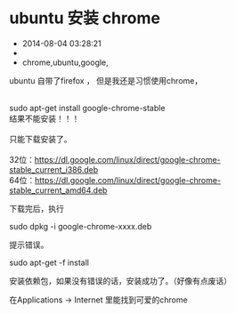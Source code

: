 # ubuntu 安装 chrome
- 2014-08-04 03:28:21
- 
- chrome,ubuntu,google,

ubuntu 自带了firefox ， 但是我还是习惯使用chrome，<br /><br />
<div class="code">sudo apt-get install google-chrome-stable</div>
结果不能安装！！！<br /><br />只能下载安装了。<br /><br />
<div class="code">32位：<a target="_blank" href="https://dl.google.com/linux/direct/google-chrome-stable_current_i386.deb">https://dl.google.com/linux/direct/google-chrome-stable_current_i386.deb</a><br />
64位：<a target="_blank" href="https://dl.google.com/linux/direct/google-chrome-stable_current_amd64.deb">https://dl.google.com/linux/direct/google-chrome-stable_current_amd64.deb</a></div>
<p>下载完后，执行</p>
<div class="code">sudo dpkg -i google-chrome-xxxx.deb</div>
<p>提示错误。</p>
<div class="code">sudo apt-get -f install</div>
<p>安装依赖包，如果没有错误的话，安装成功了。（好像有点废话）<br /></p><p>在Applications -&gt; Internet 里能找到可爱的chrome</p><p><br /></p><p><br /></p><p><br /></p>
